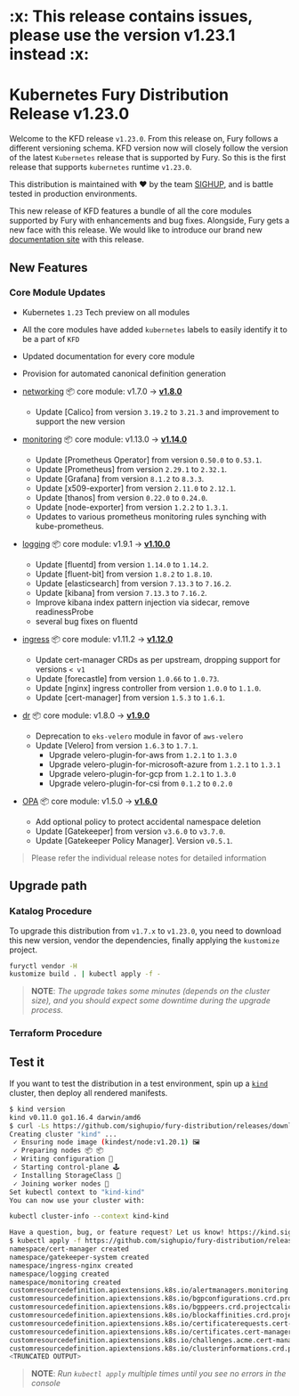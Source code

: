 <h1>:x: This release contains issues, please use the version v1.23.1 instead :x:</h1>

# Kubernetes Fury Distribution Release v1.23.0

Welcome to the KFD release `v1.23.0`. From this release on, Fury follows a
different versioning schema. KFD version now will closely follow the version of
the latest `Kubernetes` release that is supported by Fury. So this is the first
release that supports `kubernetes` runtime `v1.23.0`.

This distribution is maintained with ❤️ by the team [SIGHUP](https://sighup.io/),
and is battle tested in production environments.

This new release of KFD features a bundle of all the core modules supported by
Fury with enhancements and bug fixes. Alongside, Fury gets a new face with this
release. We would like to introduce our brand new
[documentation site](https://docs.kubernetesfury.com/) with this release.

## New Features

### Core Module Updates

- Kubernetes `1.23` Tech preview on all modules
- All the core modules have added `kubernetes` labels to easily identify it to
  be a part of `KFD`
- Updated documentation for every core module
- Provision for automated canonical definition generation

- [networking](https://github.com/sighupio/fury-kubernetes-networking) 📦 core module: v1.7.0 -> [**v1.8.0**](https://github.com/sighupio/fury-kubernetes-networking/releases/tag/v1.8.0)
  - Update [Calico] from version `3.19.2` to `3.21.3` and improvement to support
    the new version
- [monitoring](https://github.com/sighupio/fury-kubernetes-monitoring) 📦 core module: v1.13.0 -> [**v1.14.0**](https://github.com/sighupio/fury-kubernetes-monitoring/releases/tag/v1.14.0)
  - Update [Prometheus Operator] from version `0.50.0` to `0.53.1`.
  - Update [Prometheus] from version `2.29.1` to `2.32.1`.
  - Update [Grafana] from version `8.1.2` to `8.3.3`.
  - Update [x509-exporter] from version `2.11.0` to `2.12.1`.
  - Update [thanos] from version `0.22.0` to `0.24.0`.
  - Update [node-exporter] from version `1.2.2` to `1.3.1`.
  - Updates to various prometheus monitoring rules synching with kube-prometheus.
- [logging](https://github.com/sighupio/fury-kubernetes-logging) 📦 core module: v1.9.1 -> [**v1.10.0**](https://github.com/sighupio/fury-kubernetes-logging/releases/tag/v1.10.0)
  - Update [fluentd] from version `1.14.0` to `1.14.2`.
  - Update [fluent-bit] from version `1.8.2` to `1.8.10`.
  - Update [elasticsearch] from version `7.13.3` to `7.16.2`.
  - Update [kibana] from version `7.13.3` to `7.16.2`.
  - Improve kibana index pattern injection via sidecar, remove readinessProbe
  - several bug fixes on fluentd
- [ingress](https://github.com/sighupio/fury-kubernetes-ingress) 📦 core module: v1.11.2 -> [**v1.12.0**](https://github.com/sighupio/fury-kubernetes-ingress/releases/tag/v1.12.1)
  - Update cert-manager CRDs as per upstream, dropping support for versions `< v1`
  - Update [forecastle] from version `1.0.66` to `1.0.73`.
  - Update [nginx] ingress controller from version `1.0.0` to `1.1.0`.
  - Update [cert-manager] from version `1.5.3` to `1.6.1`.
- [dr](https://github.com/sighupio/fury-kubernetes-dr) 📦 core module: v1.8.0 -> [**v1.9.0**](https://github.com/sighupio/fury-kubernetes-dr/releases/tag/v1.9.0)
  - Deprecation to `eks-velero` module in favor of `aws-velero`
  - Update [Velero] from version `1.6.3` to `1.7.1`.
    - Upgrade velero-plugin-for-aws from `1.2.1` to `1.3.0`
    - Upgrade velero-plugin-for-microsoft-azure from `1.2.1` to `1.3.1`
    - Upgrade velero-plugin-for-gcp from `1.2.1` to `1.3.0`
    - Upgrade velero-plugin-for-csi from `0.1.2` to `0.2.0`
- [OPA](https://github.com/sighupio/fury-kubernetes-opa) 📦 core module: v1.5.0 -> [**v1.6.0**](https://github.com/sighupio/fury-kubernetes-opa/releases/tag/v1.6.0)
  - Add optional policy to protect accidental namespace deletion
  - Update [Gatekeeper] from version `v3.6.0` to `v3.7.0`.
  - Update [Gatekeeper Policy Manager]. Version `v0.5.1`.

> Please refer the individual release notes for detailed information

## Upgrade path

### Katalog Procedure

To upgrade this distribution from `v1.7.x` to `v1.23.0`, you need to download this new version, vendor the dependencies,
finally applying the `kustomize` project.

```bash
furyctl vendor -H
kustomize build . | kubectl apply -f -
```

> **NOTE**: *The upgrade takes some minutes (depends on the cluster size), and you should expect some downtime during
the upgrade process.*

### Terraform Procedure

## Test it

If you want to test the distribution in a test environment, spin up a
[`kind`](https://github.com/kubernetes-sigs/kind/releases/tag/v0.11.0) cluster, then deploy all rendered manifests.

```bash
$ kind version
kind v0.11.0 go1.16.4 darwin/amd6
$ curl -Ls https://github.com/sighupio/fury-distribution/releases/download/v1.23.0/katalog/tests/config/kind-config | kind create cluster --image registry.sighup.io/fury/kindest/node:v1.23.0 --config -
Creating cluster "kind" ...
 ✓ Ensuring node image (kindest/node:v1.20.1) 🖼
 ✓ Preparing nodes 📦 📦
 ✓ Writing configuration 📜
 ✓ Starting control-plane 🕹️
 ✓ Installing StorageClass 💾
 ✓ Joining worker nodes 🚜
Set kubectl context to "kind-kind"
You can now use your cluster with:

kubectl cluster-info --context kind-kind

Have a question, bug, or feature request? Let us know! https://kind.sigs.k8s.io/#community 🙂
$ kubectl apply -f https://github.com/sighupio/fury-distribution/releases/download/v1.23.0/fury-distribution-v1.23.0.yml
namespace/cert-manager created
namespace/gatekeeper-system created
namespace/ingress-nginx created
namespace/logging created
namespace/monitoring created
customresourcedefinition.apiextensions.k8s.io/alertmanagers.monitoring.coreos.com created
customresourcedefinition.apiextensions.k8s.io/bgpconfigurations.crd.projectcalico.org created
customresourcedefinition.apiextensions.k8s.io/bgppeers.crd.projectcalico.org created
customresourcedefinition.apiextensions.k8s.io/blockaffinities.crd.projectcalico.org created
customresourcedefinition.apiextensions.k8s.io/certificaterequests.cert-manager.io created
customresourcedefinition.apiextensions.k8s.io/certificates.cert-manager.io created
customresourcedefinition.apiextensions.k8s.io/challenges.acme.cert-manager.io created
customresourcedefinition.apiextensions.k8s.io/clusterinformations.crd.projectcalico.org created
<TRUNCATED OUTPUT>
```

> **NOTE**: *Run `kubectl apply` multiple times until you see no errors in the console*
